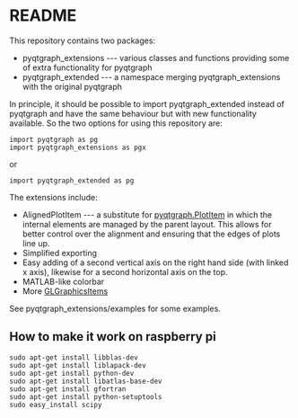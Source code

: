 # README #

This repository contains two packages:

* pyqtgraph_extensions --- various classes and functions providing some of extra functionality for pyqtgraph
* pyqtgraph_extended --- a namespace merging pyqtgraph_extensions with the original pyqtgraph

In principle, it should be possible to import pyqtgraph_extended instead of pyqtgraph and have the same behaviour but with new functionality available. So the two options for using this repository are:

    import pyqtgraph as pg
    import pyqtgraph_extensions as pgx

or 

    import pyqtgraph_extended as pg

The extensions include:

* AlignedPlotItem --- a substitute for [pyqtgraph.PlotItem](http://www.pyqtgraph.org/documentation/graphicsItems/plotitem.html?highlight=plotitem#pyqtgraph.PlotItem) in which the internal elements are managed by the parent layout. This allows for better control over the alignment and ensuring that the edges of plots line up.
* Simplified exporting
* Easy adding of a second vertical axis on the right hand side (with linked x axis), likewise for a second horizontal axis on the top.
* MATLAB-like colorbar
* More [GLGraphicsItems](http://www.pyqtgraph.org/documentation/3dgraphics/glgraphicsitem.html)

See pyqtgraph_extensions/examples for some examples.


## How to make it work on raspberry pi

```
sudo apt-get install libblas-dev
sudo apt-get install liblapack-dev
sudo apt-get install python-dev
sudo apt-get install libatlas-base-dev
sudo apt-get install gfortran
sudo apt-get install python-setuptools
sudo easy_install scipy
```